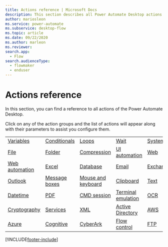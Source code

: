 ```yaml
---
title: Actions reference | Microsoft Docs
description: This section describes all Power Automate Desktop actions
author: mariosleon
ms.service: power-automate
ms.subservice: desktop-flow
ms.topic: article
ms.date: 09/22/2020
ms.author: marleon
ms.reviewer:
search.app: 
  - Flow
search.audienceType: 
  - flowmaker
  - enduser
---
```


# Actions reference



In this section, you can find a reference to all actions of the Power Automate Desktop. 

Click on any of the action groups and the list of actions will appear along with their parameters to assist you configure them.

||||||
|-----|-----|-----|-----|-----|
|[Variables](actions-reference/variables.md)|[Conditionals](actions-reference/conditionals.md)|[Loops](actions-reference/loops.md)|[Wait](actions-reference/wait.md)|[System](actions-reference/system.md)|
|[File](actions-reference/file.md)|[Folder](actions-reference/folder.md)|[Compression](actions-reference/compression.md)|[UI automation](actions-reference/uiautomation.md)|[Web](actions-reference/web.md)|
|[Web automation](actions-reference/webautomation.md)|[Excel](actions-reference/excel.md)|[Database](actions-reference/database.md)|[Email](actions-reference/email.md)|[Exchange](actions-reference/exchange.md)|
|[Outlook](actions-reference/outlook.md)|[Message boxes](actions-reference/display.md)|[Mouse and keyboard](actions-reference/mouseandkeyboard.md)|[Clipboard](actions-reference/clipboard.md)|[Text](actions-reference/text.md)|
|[Datetime](actions-reference/datetime.md)|[PDF](actions-reference/pdf.md)|[CMD session](actions-reference/cmd.md)|[Terminal emulation](actions-reference/terminalemulation.md)|[OCR](actions-reference/ocr.md)|
|[Cryptography](actions-reference/cryptography.md)|[Services](actions-reference/services.md)|[XML](actions-reference/xml.md)|[Active Directory](actions-reference/activedirectory.md)|[AWS](actions-reference/aws.md)|
|[Azure](actions-reference/azure.md)|[Cognitive](actions-reference/cognitive.md)|[CyberArk](actions-reference/cyberark.md)|[Flow control](actions-reference/flowcontrol.md)|[FTP](actions-reference/ftp.md)|

[!INCLUDE[footer-include](../includes/footer-banner.md)]

